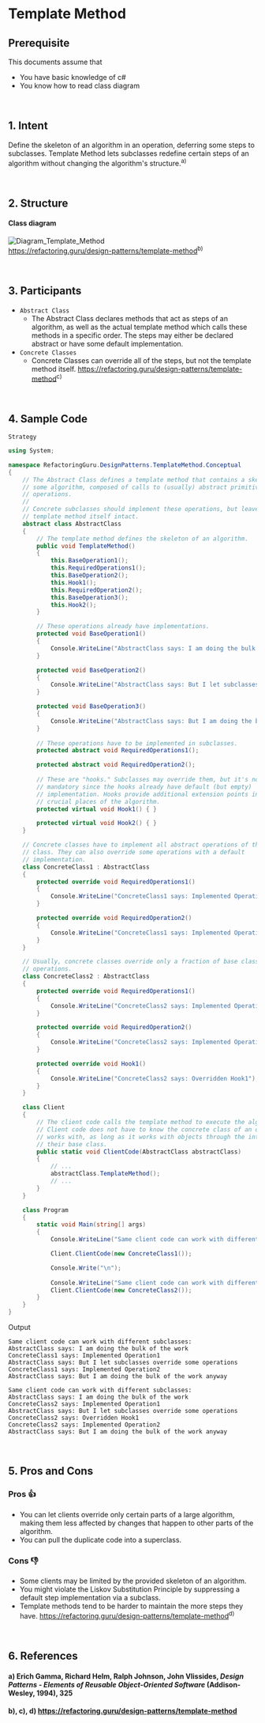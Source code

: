# Template Method

## Prerequisite

This documents assume that
 - You have basic knowledge of c#
 - You know how to read class diagram

&nbsp;
## 1. Intent
Define the skeleton of an algorithm in an operation, deferring some steps to subclasses. Template Method lets subclasses redefine certain steps of an algorithm without changing the algorithm's structure.<sup>a)</sup>



&nbsp;
## 2. Structure
#### Class diagram
![Diagram_Template_Method](./images/Diagram_Template_Method.png "Diagram_Template_Method")\
https://refactoring.guru/design-patterns/template-method<sup>b)</sup>


&nbsp;
## 3. Participants
- `Abstract Class`
    - The Abstract Class declares methods that act as steps of an algorithm, as well as the actual template method which calls these methods in a specific order. The steps may either be declared abstract or have some default implementation.
- `Concrete Classes`
    - Concrete Classes can override all of the steps, but not the template method itself.
https://refactoring.guru/design-patterns/template-method<sup>c)</sup>


&nbsp;
## 4. Sample Code 
`Strategy`
```c#
using System;

namespace RefactoringGuru.DesignPatterns.TemplateMethod.Conceptual
{
    // The Abstract Class defines a template method that contains a skeleton of
    // some algorithm, composed of calls to (usually) abstract primitive
    // operations.
    //
    // Concrete subclasses should implement these operations, but leave the
    // template method itself intact.
    abstract class AbstractClass
    {
        // The template method defines the skeleton of an algorithm.
        public void TemplateMethod()
        {
            this.BaseOperation1();
            this.RequiredOperations1();
            this.BaseOperation2();
            this.Hook1();
            this.RequiredOperation2();
            this.BaseOperation3();
            this.Hook2();
        }

        // These operations already have implementations.
        protected void BaseOperation1()
        {
            Console.WriteLine("AbstractClass says: I am doing the bulk of the work");
        }

        protected void BaseOperation2()
        {
            Console.WriteLine("AbstractClass says: But I let subclasses override some operations");
        }

        protected void BaseOperation3()
        {
            Console.WriteLine("AbstractClass says: But I am doing the bulk of the work anyway");
        }
        
        // These operations have to be implemented in subclasses.
        protected abstract void RequiredOperations1();

        protected abstract void RequiredOperation2();
        
        // These are "hooks." Subclasses may override them, but it's not
        // mandatory since the hooks already have default (but empty)
        // implementation. Hooks provide additional extension points in some
        // crucial places of the algorithm.
        protected virtual void Hook1() { }

        protected virtual void Hook2() { }
    }

    // Concrete classes have to implement all abstract operations of the base
    // class. They can also override some operations with a default
    // implementation.
    class ConcreteClass1 : AbstractClass
    {
        protected override void RequiredOperations1()
        {
            Console.WriteLine("ConcreteClass1 says: Implemented Operation1");
        }

        protected override void RequiredOperation2()
        {
            Console.WriteLine("ConcreteClass1 says: Implemented Operation2");
        }
    }

    // Usually, concrete classes override only a fraction of base class'
    // operations.
    class ConcreteClass2 : AbstractClass
    {
        protected override void RequiredOperations1()
        {
            Console.WriteLine("ConcreteClass2 says: Implemented Operation1");
        }

        protected override void RequiredOperation2()
        {
            Console.WriteLine("ConcreteClass2 says: Implemented Operation2");
        }

        protected override void Hook1()
        {
            Console.WriteLine("ConcreteClass2 says: Overridden Hook1");
        }
    }

    class Client
    {
        // The client code calls the template method to execute the algorithm.
        // Client code does not have to know the concrete class of an object it
        // works with, as long as it works with objects through the interface of
        // their base class.
        public static void ClientCode(AbstractClass abstractClass)
        {
            // ...
            abstractClass.TemplateMethod();
            // ...
        }
    }

    class Program
    {
        static void Main(string[] args)
        {
            Console.WriteLine("Same client code can work with different subclasses:");

            Client.ClientCode(new ConcreteClass1());

            Console.Write("\n");
            
            Console.WriteLine("Same client code can work with different subclasses:");
            Client.ClientCode(new ConcreteClass2());
        }
    }
}
```
Output
```
Same client code can work with different subclasses:
AbstractClass says: I am doing the bulk of the work
ConcreteClass1 says: Implemented Operation1
AbstractClass says: But I let subclasses override some operations
ConcreteClass1 says: Implemented Operation2
AbstractClass says: But I am doing the bulk of the work anyway

Same client code can work with different subclasses:
AbstractClass says: I am doing the bulk of the work
ConcreteClass2 says: Implemented Operation1
AbstractClass says: But I let subclasses override some operations
ConcreteClass2 says: Overridden Hook1
ConcreteClass2 says: Implemented Operation2
AbstractClass says: But I am doing the bulk of the work anyway
```

&nbsp;
## 5. Pros and Cons
### Pros 👍
- You can let clients override only certain parts of a large algorithm, making them less affected by changes that happen to other parts of the algorithm.
- You can pull the duplicate code into a superclass.

### Cons 👎
- Some clients may be limited by the provided skeleton of an algorithm.
- You might violate the Liskov Substitution Principle by suppressing a default step implementation via a subclass.
- Template methods tend to be harder to maintain the more steps they have.
https://refactoring.guru/design-patterns/template-method<sup>d)</sup>


&nbsp;
## 6. References
#### a) Erich Gamma, Richard Helm, Ralph Johnson, John Vlissides, _Design Patterns - Elements of Reusable Object-Oriented Software_ (Addison-Wesley, 1994), 325
#### b), c), d) https://refactoring.guru/design-patterns/template-method
